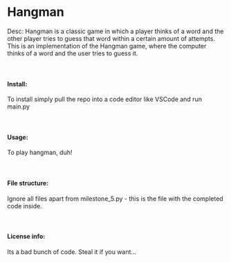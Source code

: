 # Hangman
Desc: 
Hangman is a classic game in which a player thinks of a word and the other player tries to guess that word within a certain amount of attempts.
This is an implementation of the Hangman game, where the computer thinks of a word and the user tries to guess it. 
<br />
<br />
<br />
#### Install:
To install simply pull the repo into a code editor like VSCode and run main.py 
<br />
<br />
<br />
#### Usage:
To play hangman, duh!
<br />
<br />
<br />
#### File structure:
Ignore all files apart from milestone_5.py - this is the file with the completed code inside.
<br />
<br />
<br />
#### License info:
Its a bad bunch of code. Steal it if you want...
